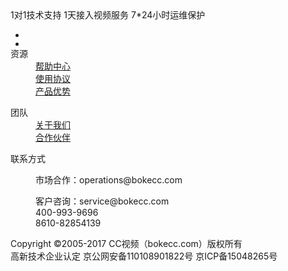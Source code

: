<html><head><link rel="stylesheet" type="text/css" href="./global.css"></head><body><footer id="footer" class="footer"> <div class="container"> <div class="foot-thr"> <span class="support">1对1技术支持</span> <span class="service">1天接入视频服务</span> <span class="protect">7*24小时运维保护</span> <div class="clear"></div> </div> <section class="foot-link-bx"> <div class="link-top"> <div class="fl l-t-foot"> <div class="foot-logo"></div> <div class="mt30 foot-ewm"> <ul> <li> <a href="javascript:void(0)" class="a-wx"> <em class="wx"></em> <div class="wx-ewm"></div> </a> </li> <li> <a href="javascript:void(0)" class="a-wb"> <em class="wb"></em> <div class="wb-ewm"></div> </a> </li> </ul> </div> </div> <dl> <dt>资源</dt> <dd> <a href="https://doc.bokecc.com">帮助中心</a> </dd> <dd> <a href="https://www.bokecc.com/static/cms/footer/agreement.html">使用协议</a> </dd> <dd> <a href="https://www.bokecc.com/front/productSuperiority">产品优势</a> </dd> </dl> <dl> <dt>团队</dt> <dd> <a href="https://www.bokecc.com/front/aboutUs">关于我们</a> </dd> <dd> <a href="https://www.bokecc.com/static/cms/footer/cooperate.html">合作伙伴</a> </dd> </dl> <dl> <dt>联系方式</dt> <dd> <p>市场合作：<span>operations@bokecc.com</span></p> </dd> <dd> <p>客户咨询：<span>service@bokecc.com</span><br> <span style="text-indent: 70px;">400-993-9696</span><br> <span style="text-indent: 70px;">8610-82854139</span> </p> </dd> </dl> <div class="clear"></div> </div> <div class="bot-address"> <p>Copyright ©2005-2017 CC视频（bokecc.com）版权所有<br>高新技术企业认定 京公网安备110108901822号 京ICP备15048265号</p> </div> </section> </div> </footer></body><html>